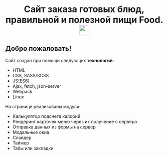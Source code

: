 <h1 align="center"> 
	Сайт заказа готовых блюд, правильной и полезной пищи Food.
	<img src="https://github.com/blackcater/blackcater/raw/main/images/Hi.gif" height="32"/>
</h1>

## Добро пожаловать!
<p>Сайт создан при помощи следующих <strong>технологий</strong>:</p>
<ul>
	<li>HTML</li>
	<li>CSS, SASS/SCSS</li>
	<li>JS(ES6)</li>
	<li>Ajax, fetch, json-server</li>
	<li>Webpack</li>
	<li>Linux</li>
</ul>
<p>На странице реализованы модули: </p>
<ul>
	<li>Калькулятор подсчета калорий</li>
	<li>Рендеринг карточек меню через их получение с сервера</li>
	<li>Отправка данных из формы на сервер</li>
	<li>Модальные окна</li>
	<li>Слайдер</li>
	<li>Таймер</li>
	<li>Табы или закладки</li>
</ul>
